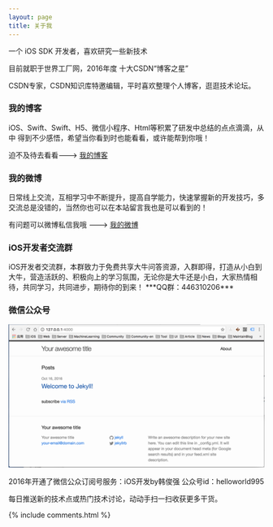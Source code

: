 ```yaml
---
layout: page
title: 关于我 
---
```

<p>
<p>
<p>
<p>
一个 iOS SDK 开发者，喜欢研究一些新技术
<p>
目前就职于世界工厂网，2016年度 十大CSDN“博客之星”
<p>
CSDN专家，CSDN知识库特邀编辑，平时喜欢整理个人博客，逛逛技术论坛。
<p>

<h3> 我的博客 </h3>  
<p>
iOS、Swift、Swift、H5、微信小程序、Html等积累了研发中总结的点点滴滴，从中
得到不少感悟，希望当你看到时也能看看，或许能帮到你哦！<p> 
迫不及待去看看---> <a target="_blank" href="http://blog.csdn.net/qq_31810357/"> 我的博客 </a>
<p> 

<h3> 我的微博 </h3>
<p>
日常线上交流，互相学习中不断提升，提高自学能力，快速掌握新的开发技巧，多交流总是没错的，当然你也可以在本站留言我也是可以看到的！<p> 
有问题可以微博私信我哦 ---> <a target="_blank" href="http://weibo.com/2169425833/"> 我的微博 </a>
<p>

<h3> iOS开发者交流群 </h3>
<p>
iOS开发者交流群，本群致力于免费共享大牛问答资源，入群即得，打造从小白到大牛，营造活跃的、积极向上的学习氛围，无论你是大牛还是小白，大家热情相待，共同学习，共同进步，期待你的到来！
***QQ群：446310206***
<p>

<h3> 微信公众号 </h3>

![](/images/posts/jekyll/image1.png)

2016年开通了微信公众订阅号服务：iOS开发by韩俊强  公众号id：helloworld995<p> 
每日推送新的技术点或热门技术讨论，动动手扫一扫收获更多干货。
<p>
{% include comments.html %}



